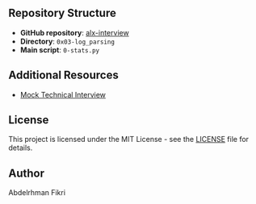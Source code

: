 
## Repository Structure

- **GitHub repository**: [alx-interview](https://github.com/alx-interview)
- **Directory**: `0x03-log_parsing`
- **Main script**: `0-stats.py`

## Additional Resources

- [Mock Technical Interview](https://www.example.com)

## License

This project is licensed under the MIT License - see the [LICENSE](LICENSE) file for details.

## Author

Abdelrhman Fikri
